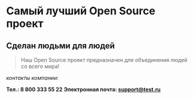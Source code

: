 # Самый лучший Open Source проект

## Сделан людьми для людей

> Наш Open Source проект предназначен для объединения людей со всего мира!

_контакты компании:_

**Тел.: 8 800 333 55 22**
**Электронная почта: support@test.ru**
